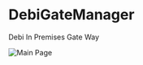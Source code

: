 # DebiGateManager
Debi In Premises Gate Way

![Main Page](https://i.gyazo.com/2827121185c60f3577f980b5b4bdb56f.png)
